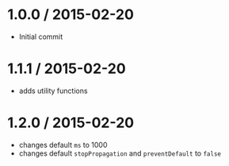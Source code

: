 
1.0.0 / 2015-02-20
==================

 * Initial commit

1.1.1 / 2015-02-20
==================

 * adds utility functions

 1.2.0 / 2015-02-20
 ==================

  * changes default `ms` to 1000
  * changes default `stopPropagation` and `preventDefault` to `false`